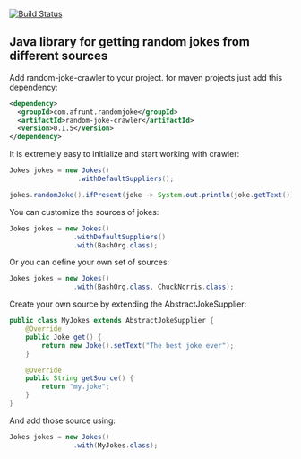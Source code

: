 [![Build Status](https://travis-ci.org/afrunt/jach.svg?branch=master)](https://travis-ci.org/afrunt/random-joke-crawler)
## Java library for getting random jokes from different sources
Add random-joke-crawler to your project. for maven projects just add this dependency:
```xml
<dependency>
  <groupId>com.afrunt.randomjoke</groupId>
  <artifactId>random-joke-crawler</artifactId>
  <version>0.1.5</version>
</dependency>
```
It is extremely easy to initialize and start working with crawler:
```java
Jokes jokes = new Jokes()
                 .withDefaultSuppliers();

jokes.randomJoke().ifPresent(joke -> System.out.println(joke.getText()));
``` 

You can customize the sources of jokes:
```java
Jokes jokes = new Jokes()
                .withDefaultSuppliers()
                .with(BashOrg.class);
``` 

Or you can define your own set of sources:
```java
Jokes jokes = new Jokes()
                .with(BashOrg.class, ChuckNorris.class);
``` 

Create your own source by extending the AbstractJokeSupplier:
```java
public class MyJokes extends AbstractJokeSupplier {
    @Override
    public Joke get() {
        return new Joke().setText("The best joke ever");
    }

    @Override
    public String getSource() {
        return "my.joke";
    }
}
``` 
And add those source using:
```java
Jokes jokes = new Jokes()
                .with(MyJokes.class);
``` 
